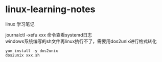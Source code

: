# linux-learning-notes
linux 学习笔记

journalctl -xefu xxx 命令查看systemd日志
<br>
windows系统编写的sh文件再linux执行不了，需要用dos2unix进行格式转化
```
yum install -y dos2unix
dos2unix xxx.sh
```

